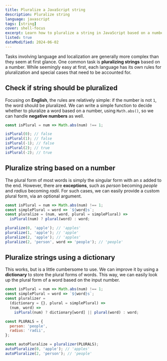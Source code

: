 ```yaml
---
title: Pluralize a JavaScript string
description: Pluralize string
language: javascript
tags: [string]
cover: shell-focus
excerpt: Learn how to pluralize a string in JavaScript based on a number.
listed: true
dateModified: 2024-06-02
---
```


Tasks involving language and localization are generally more complex than they seem at first glance. One common task is **pluralizing strings** based on a number. While seemingly easy at first, each language has its own rules for pluralization and special cases that need to be accounted for.

## Check if string should be pluralized

Focusing on **English**, the rules are relatively simple: if the number is not `1`, the word should be pluralized. We can write a simple function to decide whether to pluralize a word based on a number, using `Math.abs()`, so we can handle **negative numbers** as well.

```js
const isPlural = num => Math.abs(num) !== 1;

isPlural(0); // false
isPlural(1); // false
isPlural(-1); // false
isPlural(2); // true
isPlural(-2); // true
```

## Pluralize string based on a number

The plural form of most words is simply the singular form with an _s_ added to the end. However, there are **exceptions**, such as _person_ becoming _people_ and _radius_ becoming _radii_. For such cases, we can easily provide a custom plural form, via an optional argument.

```js
const isPlural = num => Math.abs(num) !== 1;
const simplePlural = word => `${word}s`;
const pluralize = (num, word, plural = simplePlural) =>
  isPlural(num) ? plural(word) : word;

pluralize(0, 'apple'); // 'apples'
pluralize(1, 'apple'); // 'apple'
pluralize(2, 'apple'); // 'apples'
pluralize(2, 'person', word => 'people'); // 'people'
```

## Pluralize strings using a dictionary

This works, but is a little cumbersome to use. We can improve it by using a **dictionary** to store the plural forms of words. This way, we can easily look up the plural form of a word based on the input number.

```js
const isPlural = num => Math.abs(num) !== 1;
const simplePlural = word => `${word}s`;
const pluralizer =
  (dictionary = {}, plural = simplePlural) =>
  (num, word) =>
    isPlural(num) ? dictionary[word] || plural(word) : word;

const PLURALS = {
  person: 'people',
  radius: 'radii',
};

const autoPluralize = pluralizer(PLURALS);
autoPluralize(0, 'apple'); // 'apples'
autoPluralize(2, 'person'); // 'people'
```
